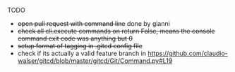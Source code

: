 TODO

- ~~open pull request with command line~~ done by gianni
- ~~check all cli.execute commands on return False, means the console command exit code was anything but 0~~
- ~~setup format of tagging in .gitcd config file~~
- check if its actually a valid feature branch in https://github.com/claudio-walser/gitcd/blob/master/gitcd/Git/Command.py#L19